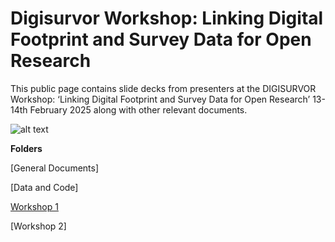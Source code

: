 # Digisurvor Workshop: Linking Digital Footprint and Survey Data for Open Research
This public page contains slide decks from presenters at the DIGISURVOR Workshop: ‘Linking Digital Footprint and Survey Data for Open Research’ 13-14th February 2025 along with other relevant documents.

![alt text]()

**Folders**

[General Documents]

[Data and Code]

[Workshop 1](https://digisurvor.github.io/workshop_1/)

[Workshop 2]
